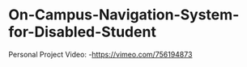 # On-Campus-Navigation-System-for-Disabled-Student
Personal Project
Video:
  -https://vimeo.com/756194873
